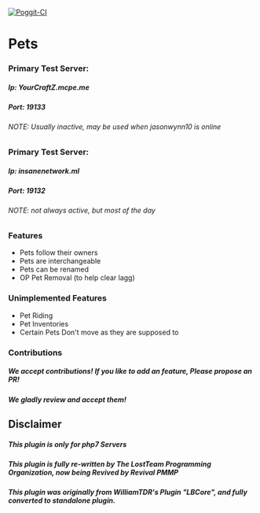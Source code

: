 [![Poggit-CI](https://poggit.pmmp.io/ci.badge/RevivalPMMP/LostPets/LostPets)](https://poggit.pmmp.io/ci/RevivalPMMP/LostPets/LostPets)
# Pets
### Primary Test Server:
##### Ip: YourCraftZ.mcpe.me
##### Port: 19133
###### NOTE: Usually inactive, may be used when jasonwynn10 is online

### Primary Test Server:
##### Ip: insanenetwork.ml
##### Port: 19132
###### NOTE: not always active, but most of the day

### Features
- Pets follow their owners
- Pets are interchangeable
- Pets can be renamed
- OP Pet Removal (to help clear lagg)

### Unimplemented Features
- Pet Riding
- Pet Inventories
- Certain Pets Don't move as they are supposed to

### Contributions
##### We accept contributions! If you like to add an feature, Please propose an PR!
##### We gladly review and accept them!

## Disclaimer
##### This plugin is only for php7 Servers
##### This plugin is fully re-written by The LostTeam Programming Organization, now being Revived by Revival PMMP
##### This plugin was originally from WilliamTDR's Plugin "LBCore", and fully converted to standalone plugin.
